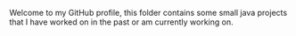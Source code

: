 Welcome to my GitHub profile, this folder contains some small java projects that I have worked on in the past or am currently working on.

